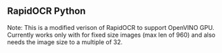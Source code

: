 ## RapidOCR Python

Note: This is a modified verison of RapidOCR to support OpenVINO GPU. Currently works only with for fixed size images (max len of 960) and also needs the image size to a multiple of 32.
